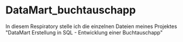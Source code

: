 # DataMart_buchtauschapp
In diesem Respiratory stelle ich die einzelnen Dateien meines Projektes "DataMart Erstellung in SQL - Entwicklung einer Buchtauschapp" 
